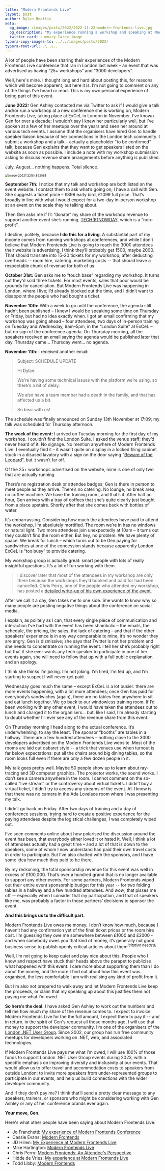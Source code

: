 ```yaml
---
title: "Modern Frontends Live"
layout: post
author: Dylan Beattie
meta:
  og_image: /images/posts/2022/2022-11-22-modern-frontends-live.jpg
  og_description: "My experience running a workshop and speaking at Modern Frontends Live"
  twitter_card: summary_large_image
typora-copy-images-to: ../../images/posts/2022/
typora-root-url: .\..\..
---
```


A lot of people have been sharing their experiences of the Modern Frontends Live conference that ran in London last week – an event that was advertised as having “25+ workshops” and “3000  developers”.

Well, here's mine. I thought long and hard about posting this, for reasons which will become apparent, but here it is. I’m not going to comment on any of the things I’ve heard or read. This is my own personal experience of being part of this event.

**June 2022:** Gen Ashley contacted me via Twitter to ask if I would give a talk and/or run a workshop at a new conference she is working on, Modern Frontends Live, taking place at ExCeL in London in November. I’ve known Gen for over a decade; I wouldn’t say I knew her particularly well, but I’ve spoken at a few of her meetups over the years and seen her around at various tech events. I assume that the organisers have hired Gen to handle speaker liaison because of her connections in the London tech community. I submit a workshop and a talk – actually a placeholder "to be confirmed" talk, because Gen explains that they want to get speakers listed on the website as soon as possible. I include a note with my workshop submission asking to discuss revenue share arrangements before anything is published. 

July, August... nothing happens. Total silence.

<img src="/images/posts/2022/image-20221122184842088.png" alt="image-20221122184842088" style="zoom:67%;" />

**September 7th:** I notice that my talk and workshop are both listed on the event website. I contact them to ask what’s going on; I have a call with Gen. She suggests a ticket price – £899 early bird, £1099 full price. That’s broadly in line with what I would expect for a two-day in-person workshop at an event on the scale they're talking about.

Then Gen asks me if I’ll “donate” my share of the workshop revenue to support another event she’s running, [TECH(K)NOWDAY](https://www.techknowday.com/), which is a “non-profit”.

I decline, politely, because **I do this for a living**. A substantial part of my income comes from running workshops at conferences, and while I don’t believe that Modern Frontends Live is going to reach the 3000 attendees their website is advertising, I think they’ll probably get 1500, maybe 2000. That should translate into 15-20 tickets for my workshop; after deducting overheads -- room hire, catering, marketing costs -- that should leave a respectable chunk of revenue for both of us.

**October 31st:** Gen asks me to “touch base” regarding my workshop. It turns out they'd sold three tickets. For most events, sales that poor would be grounds for cancellation. But Modern Frontends Live was happening in London, where I live; I’d already blocked out the time, and I didn’t want to disappoint the people who had bought a ticket.

**November 10th:** With a week to go until the conference, the agenda still hadn’t been published – I knew I would be speaking some time on Thursday or Friday, but had no idea exactly when. I got an email confirming that my workshop was going ahead – four attendees, two days of in-person training on Tuesday and Wednesday, 9am–5pm, in the “London Suite” at ExCeL – but no sign of the conference agenda. On Thursday morning, all the speakers received an email saying the agenda would be published later that day. Thursday came... Thursday went... no agenda.

**November 11th**: I received another email:

>  Subject: SCHEDULE UPDATE
>
> Hi Dylan.
>
> We're having some technical issues with the platform we’re using, so there's a bit of delay.
>
> We also have a team member had a death in the family, and that has affected us a bit.
>
> So bear with us!

The schedule was finally announced on Sunday 13th November at 17:09; my talk was scheduled for Thursday afternoon.

**The week of the event:** I arrived on Tuesday morning for the first day of my workshop. I couldn’t find the London Suite. I asked the venue staff; they’d never heard of it. No signage. No mention anywhere of Modern Frontends Live. I eventually find it – it wasn’t quite on display in a locked filing cabinet stuck in a disused lavatory with a sign on the door saying “[Beware of the Leopard](https://www.goodreads.com/quotes/40705-but-the-plans-were-on-display-on-display-i-eventually)”, but it wasn’t far off. 

Of the 25+ workshops advertised on the website, mine is one of only two that are actually running.

There’s no registration desk or attendee badges; Gen is there in person to meet people as they arrive. There’s no catering. No lounge, no break area, no coffee machine. We have the training room, and that’s it. After half an hour, Gen arrives with a tray of coffees that she’s quite clearly just bought from a place upstairs. Shortly after that she comes back with bottles of water.

It’s embarrassing. Considering how much the attendees have paid to attend the workshop, I’m absolutely mortified. The room we’re in has no windows or natural light. Two more attendees join unexpectedly at 10am – it turns out they couldn’t find the room either. But hey, no problem. We have plenty of space. We break for lunch – which turns out to be Gen paying for sandwiches at one of the concession stands because apparently London ExCeL is “too busy” to provide catering.

My workshop group is actually great: smart people with lots of really insightful questions. It’s a lot of fun working with them.

> I discover later that most of the attendees in my workshop are only there because the workshops they’d booked and paid for had been cancelled. Chris Perry, one of the people who attended my workshop, has posted a [detailed write-up of his own experience of the event](https://christopherallanperry.github.io/blog/2022/11/20/modern_frontends-an_attendees_perspective.html).

After we call it a day, Gen takes me to one side. She wants to know why so many people are posting negative things about the conference on social media.

I explain, as politely as I can, that every single piece of communication and interaction I’ve had with the event has been shambolic – the emails, the schedule, the pricing, the sales, the lack of catering – and that if the other speakers’ experience is in any way comparable to mine, it’s no wonder they are angry. Gen is dismissive; she says that Twitter is not her problem and she needs to concentrate on running the event. I tell her she’s probably right but that if she ever wants any tech speaker to participate in one of her events again, she will need to follow that up with a full public explanation and an apology.

I think she thinks I’m joking. I’m not joking. I’m tired, I’m fed up, and I’m starting to suspect I will never get paid.

Wednesday goes much the same – except ExCeL is a lot busier: there are more events happening, with a lot more attendees; once Gen has paid for everybody’s sandwiches (again), there are no tables free anywhere to sit and eat lunch together. We go back to our windowless training room. If I’d been working with any other event, I would have taken the attendees out to lunch and charged it to the organisers... but, like I said, I’m already starting to doubt whether I’ll ever see any of the revenue share from this event.

On Thursday morning I head along to the actual conference. It’s underwhelming, to say the least. The sponsor “booths” are tables in a hallway. There are a few hundred attendees – nothing close to the 3000 developers advertised on the Modern Frontends Live website. Most of the rooms are laid out cabaret style -- a trick that venues use when turnout is far below expectations: put all the chairs around big dining tables, so the room looks full even if there are only a few dozen people in it.

My talk goes pretty well. Maybe 50 people show up to learn about ray-tracing and 3D computer graphics. The projector works, the sound works. I don’t see a camera anywhere in the room. I cannot comment on the so-called “live stream” or the controversy about virtual tickets. I didn't buy a virtual ticket, I didn’t try to access any streams of the event. All I know is that there was no camera in the Ada Lovelace room where I was presenting my talk.

I didn’t go back on Friday. After two days of training and a day of conference sessions, trying hard to create a positive experience for the paying attendees despite the logistical challenges, I was completely wiped out.

I’ve seen comments online about how polarised the discussion around the event has been, that everybody either loved it or hated it. Well, I think a lot of attendees actually had a great time – and a lot of that is down to the speakers, some of whom I now understand had paid their own travel costs in order to participate. But I’ve also chatted with the sponsors, and I have some idea how much they paid to be there.

By my reckoning, the total sponsorship revenue for this event was well in excess of £100,000. That’s over a hundred grand that is no longer available to support any other events. For some partners, Modern Frontends wiped out their entire event sponsorship budget for this year -- for two folding tables in a hallway and a few hundred attendees. And *wow*, that pisses me off -- especially when I consider that my participation, and that of speakers like me, was probably a factor in those partners’ decisions to sponsor the event.

**And this brings us to the difficult part.**

Modern Frontends Live owes me money. I don’t know how much, because I haven’t had any confirmation yet of the final ticket prices or the room hire cost. I’m guessing they owe me somewhere between £1000 and £2000 - and when somebody owes you that kind of money, it’s generally not good business sense to publish openly critical articles about them<sup>*[citation needed]*</sup>.

Well, I’m not going to keep quiet and play nice about this. People who I know and respect have stuck their heads above the parapet to publicise what happened with this event. I care more about supporting them than I do about the money, and the more I find out about how this event was organised, the less comfortable I am with realising any kind of profit from it.

But I’m also not prepared to walk away and let Modern Frontends Live keep the proceeds, or claim that my speaking up about this justifies them not paying me what I’m owed.

**So here’s the deal.** I have asked Gen Ashley to work out the numbers and tell me how much my share of the revenue comes to. I expect to invoice Modern Frontends Live for the the full amount, I expect them to pay it -- and in return, in the spirit of Gen's request all those months ago, I will use that money to support the developer community. I’m one of the organisers of the [London .NET User Group](https://www.meetup.com/en-AU/london-net-user-group/). Since 2002, our group has run free community meetups for developers working on .NET, web, and associated technologies.

If Modern Frontends Live pays me what I’m owed, I will use 100% of those funds to support London .NET User Group events during 2023, with a specific emphasis on improving diversity and inclusivity at our events. That would allow us to offer travel and accommodation costs to speakers from outside London; to invite more speakers from under-represented groups to participate in our events, and help us build connections with the wider developer community.

And if they don’t pay me? I think that’ll send a pretty clear message to any speakers, trainers, or sponsors who might be considering working with Gen Ashley or any of her conference brands ever again.

**Your move, Gen.**

Here's what other people have been saying about Modern Frontends Live:

* Jo Franchetti: [My experience of Modern Frontends Conference](https://dev.to/thisisjofrank/my-experience-of-modern-frontends-conference-1cgg) 
* Cassie Evans: [Modern Frontends](https://www.cassie.codes/posts/modern-frontends/)
* JD Hillen: [My Experience at Modern Frontends Live](https://jdhillen.com/blog/my-experience-at-modern-frontends-live/)
* Mike Hartington: [Modern Frontends Live](https://mhartington.io/post/modern-frontends-live/)
* Chris Perry: [Modern Frontends: An Attendee's Perspective](https://christopherallanperry.github.io/blog/2022/11/20/modern_frontends-an_attendees_perspective.html)
* Hidde de Vries: [My experience at Modern Frontends Live](https://hidde.blog/modern-frontends-live/) 
* Todd Libby: [Modern Frontends](https://toddl.dev/posts/modern-frontends/)

